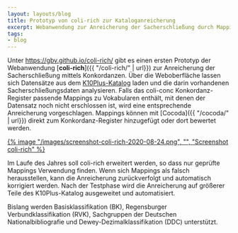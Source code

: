 ```yaml
---
layout: layouts/blog
title: Prototyp von coli-rich zur Kataloganreicherung
excerpt: Webanwendung zur Anreicherung der Sacherschließung durch Mappings
tags:
- blog
---
```


Unter <https://gbv.github.io/coli-rich/> gibt es einen ersten Prototyp der Webanwendung [**coli-rich**]({{ "/coli-rich/" | url}}) zur Anreicherung der Sacherschließung mittels Konkordanzen. Über die Weboberfläche lassen sich Datensätze aus dem [K10Plus-Katalog](https://opac.k10plus.de/) laden und die darin vorhandenen Sacherschließungsdaten analysieren. Falls das coli-conc Konkordanz-Register passende Mappings zu Vokabularen enthält, mit denen der Datensatz noch nicht erschlossen ist, wird eine entsprechende Anreicherung vorgeschlagen. Mappings können mit [Cocoda]({{ "/cocoda/" | url}}) direkt zum Konkordanz-Register hinzugefügt oder dort bewertet werden.

[{% image "/images/screenshot-coli-rich-2020-08-24.png", "", "Screenshot coli-rich" %}](https://gbv.github.io/coli-rich/)

Im Laufe des Jahres soll coli-rich erweitert werden, so dass nur geprüfte Mappings Verwendung finden. Wenn sich Mappings als falsch herausstellen, kann die Anreicherung zurückverfolgt und automatisch korrigiert werden. Nach der Testphase wird die Anreicherung auf größerer Teile des K10Plus-Katalog ausgeweitet und automatisiert.

Bislang werden Basisklassifikation (BK), Regensburger Verbundklassifikation (RVK), Sachgruppen der Deutschen Nationalbibliografie und Dewey-Dezimalklassifikation (DDC) unterstützt.
